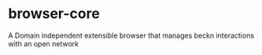 # browser-core
A Domain independent extensible browser that manages beckn interactions with an open network
